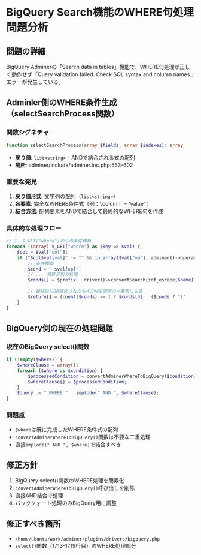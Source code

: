 # BigQuery Search機能のWHERE句処理問題分析

## 問題の詳細
BigQuery Adminerの「Search data in tables」機能で、WHERE句処理が正しく動作せず「Query validation failed. Check SQL syntax and column names.」エラーが発生している。

## Adminler側のWHERE条件生成（selectSearchProcess関数）

### 関数シグネチャ
```php
function selectSearchProcess(array $fields, array $indexes): array
```
- **戻り値**: `list<string>` - ANDで結合される式の配列
- **場所**: adminer/include/adminer.inc.php:553-602

### 重要な発見
1. **戻り値形式**: 文字列の配列（`list<string>`）
2. **各要素**: 完全なWHERE条件式（例：`\`column\` = 'value'`）
3. **結合方法**: 配列要素をANDで結合して最終的なWHERE句を作成

### 具体的な処理フロー
```php
// 1. $_GET["where"]からの条件構築
foreach ((array) $_GET["where"] as $key => $val) {
    $col = $val["col"];
    if ("$col$val[val]" != "" && in_array($val["op"], adminer()->operators())) {
        // 条件構築
        $cond = " $val[op]";
        // ... 演算子別の処理
        $conds[] = $prefix . driver()->convertSearch(idf_escape($name), $val, $field) . $cond;
        
        // 最終的にOR結合されたものがAND配列の一要素になる
        $return[] = (count($conds) == 1 ? $conds[0] : ($conds ? "(" . implode(" OR ", $conds) . ")" : "1 = 0"));
    }
}
```

## BigQuery側の現在の処理問題

### 現在のBigQuery select()関数
```php
if (!empty($where)) {
    $whereClause = array();
    foreach ($where as $condition) {
        $processedCondition = convertAdminerWhereToBigQuery($condition);
        $whereClause[] = $processedCondition;
    }
    $query .= " WHERE " . implode(" AND ", $whereClause);
}
```

### 問題点
- `$where`は既に完成したWHERE条件式の配列
- `convertAdminerWhereToBigQuery()`関数は不要な二重処理
- 直接`implode(" AND ", $where)`で結合すべき

## 修正方針
1. BigQuery select()関数のWHERE処理を簡素化
2. `convertAdminerWhereToBigQuery()`呼び出しを削除
3. 直接AND結合で処理
4. バッククォート処理のみBigQuery用に調整

## 修正すべき箇所
- `/home/ubuntu/work/adminer/plugins/drivers/bigquery.php`
- `select()`関数（1713-1719行目）のWHERE処理部分